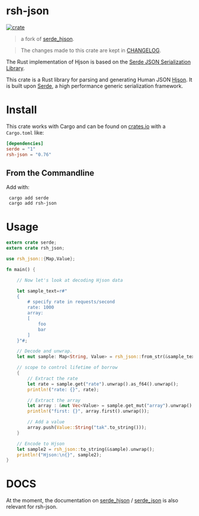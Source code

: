 # rsh-json

[![crate](https://img.shields.io/crates/v/nu-json.svg?style=flat-square)](https://crates.io/crates/nu-json)

> a fork of [serde_hjson](https://crates.io/crates/serde-hjson). 

> The changes made to this crate are kept in [CHANGELOG](/crates/rsh-json/CHANGELOG.md).


The Rust implementation of Hjson is based on the [Serde JSON Serialization Library](https://github.com/serde-rs/json). 

This crate is a Rust library for parsing and generating Human JSON [Hjson](https://hjson.github.io). It is built upon [Serde](https://github.com/serde-rs/serde), a high performance generic serialization framework.

# Install

This crate works with Cargo and can be found on [crates.io](https://crates.io/crates/rsh-json) with a `Cargo.toml` like:

```toml
[dependencies]
serde = "1"
rsh-json = "0.76"
```

## From the Commandline

Add with:
```
 cargo add serde
 cargo add rsh-json
```

# Usage

```rust
extern crate serde;
extern crate rsh_json;

use rsh_json::{Map,Value};

fn main() {

    // Now let's look at decoding Hjson data

    let sample_text=r#"
    {
        # specify rate in requests/second
        rate: 1000
        array:
        [
            foo
            bar
        ]
    }"#;

    // Decode and unwrap.
    let mut sample: Map<String, Value> = rsh_json::from_str(&sample_text).unwrap();

    // scope to control lifetime of borrow
    {
        // Extract the rate
        let rate = sample.get("rate").unwrap().as_f64().unwrap();
        println!("rate: {}", rate);

        // Extract the array
        let array : &mut Vec<Value> = sample.get_mut("array").unwrap().as_array_mut().unwrap();
        println!("first: {}", array.first().unwrap());

        // Add a value
        array.push(Value::String("tak".to_string()));
    }

    // Encode to Hjson
    let sample2 = rsh_json::to_string(&sample).unwrap();
    println!("Hjson:\n{}", sample2);
}
```
# DOCS

At the moment, the documentation on [serde_hjson](https://docs.rs/serde-hjson/0.9.1/serde_hjson/) / [serde_json](https://docs.rs/serde_json/1.0.93/serde_json/) is also relevant for rsh-json.